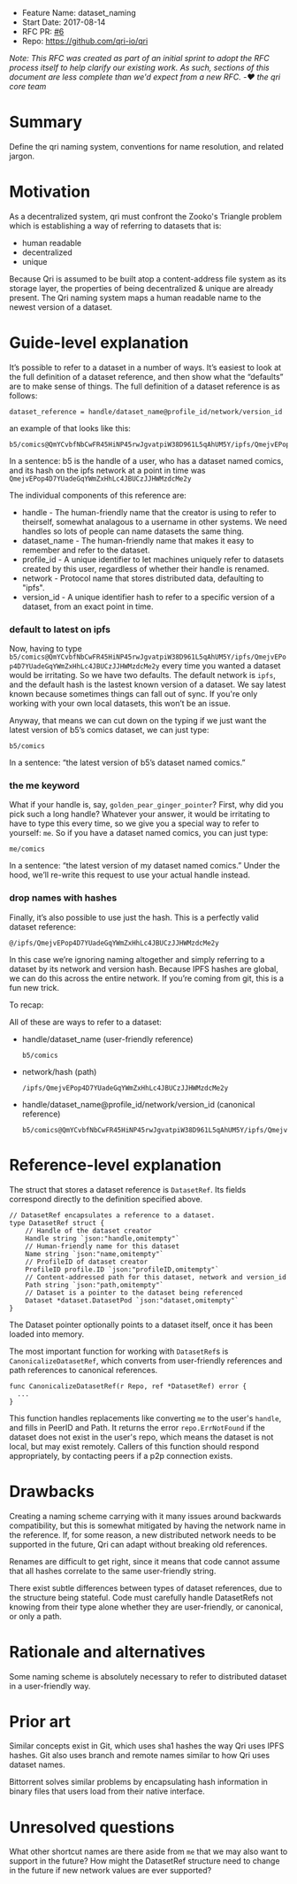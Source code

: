 - Feature Name: dataset_naming
- Start Date: 2017-08-14
- RFC PR: [#6](https://github.com/qri-io/rfcs/pull/3)
- Repo: https://github.com/qri-io/qri

_Note: This RFC was created as part of an initial sprint to adopt the RFC
process itself to help clarify our existing work. As such, sections of this
document are less complete than we'd expect from a new RFC.
-:heart: the qri core team_

# Summary
[summary]: #summary

Define the qri naming system, conventions for name resolution, and related jargon.

# Motivation
[motivation]: #motivation

As a decentralized system, qri must confront the Zooko's Triangle problem which is establishing a way of referring to datasets that is:

* human readable
* decentralized
* unique

Because Qri is assumed to be built atop a content-address file system as its storage layer, the properties of being decentralized & unique are already present. The Qri naming system maps a human readable name to the newest version of a dataset.

# Guide-level explanation
[guide-level-explanation]: #guide-level-explanation

It’s possible to refer to a dataset in a number of ways. It’s easiest to look 
at the full definition of a dataset reference, and then show what the “defaults” are to make sense of things. The full definition of a dataset reference is as follows:

    dataset_reference = handle/dataset_name@profile_id/network/version_id

an example of that looks like this:

    b5/comics@QmYCvbfNbCwFR45HiNP45rwJgvatpiW38D961L5qAhUM5Y/ipfs/QmejvEPop4D7YUadeGqYWmZxHhLc4JBUCzJJHWMzdcMe2y

In a sentence: b5 is the handle of a user, who has a dataset named comics, and its hash on the ipfs network at a point in time was `QmejvEPop4D7YUadeGqYWmZxHhLc4JBUCzJJHWMzdcMe2y`

The individual components of this reference are:

* handle - The human-friendly name that the creator is using to refer to theirself, somewhat analagous to a username in other systems. We need handles so lots of people can name datasets the same thing.
* dataset_name - The human-friendly name that makes it easy to remember and refer to the dataset.
* profile_id - A unique identifier to let machines uniquely refer to datasets created by this user, regardless of whether their handle is renamed.
* network - Protocol name that stores distributed data, defaulting to "ipfs".
* version_id - A unique identifier hash to refer to a specific version of a dataset, from an exact point in time.

### default to latest on ipfs

Now, having to type `b5/comics@QmYCvbfNbCwFR45HiNP45rwJgvatpiW38D961L5qAhUM5Y/ipfs/QmejvEPop4D7YUadeGqYWmZxHhLc4JBUCzJJHWMzdcMe2y`
every time you wanted a dataset would be irritating. So we have two defaults. 
The default network is `ipfs`, and the default hash is the lastest known version of a dataset. We say latest known because sometimes things can fall out of sync. If you're only working with your own local datasets, this won’t be an issue.

Anyway, that means we can cut down on the typing if we just want the latest 
version of b5’s comics dataset, we can just type:

    b5/comics

In a sentence: “the latest version of b5’s dataset named comics.”

### the me keyword

What if your handle is, say, `golden_pear_ginger_pointer`? First, why did you pick such a long handle? 
Whatever your answer, it would be irritating to have to type this every time, so we give you a special way to refer to yourself: `me`. So if you have a dataset named comics, you can just type:

    me/comics

In a sentence: “the latest version of my dataset named comics.” Under the hood, we’ll re-write this request to use your actual handle instead.

### drop names with hashes

Finally, it’s also possible to use just the hash. This is a perfectly valid dataset reference:

    @/ipfs/QmejvEPop4D7YUadeGqYWmZxHhLc4JBUCzJJHWMzdcMe2y

In this case we’re ignoring naming altogether and simply referring to a dataset by its network and version hash. Because IPFS hashes are global, we can do this across the entire network. If you’re coming from git, this is a fun new trick.

To recap:

All of these are ways to refer to a dataset:

* handle/dataset_name (user-friendly reference)

      b5/comics
    
* network/hash (path)

      /ipfs/QmejvEPop4D7YUadeGqYWmZxHhLc4JBUCzJJHWMzdcMe2y
      
* handle/dataset_name@profile_id/network/version_id (canonical reference)

      b5/comics@QmYCvbfNbCwFR45HiNP45rwJgvatpiW38D961L5qAhUM5Y/ipfs/QmejvEPop4D7YUadeGqYWmZxHhLc4JBUCzJJHWMzdcMe2y


# Reference-level explanation
[reference-level-explanation]: #reference-level-explanation

The struct that stores a dataset reference is `DatasetRef`. Its fields correspond directly to the definition specified above.

```
// DatasetRef encapsulates a reference to a dataset.
type DatasetRef struct {
	// Handle of the dataset creator
	Handle string `json:"handle,omitempty"`
	// Human-friendly name for this dataset
	Name string `json:"name,omitempty"`
	// ProfileID of dataset creator
	ProfileID profile.ID `json:"profileID,omitempty"`
	// Content-addressed path for this dataset, network and version_id
	Path string `json:"path,omitempty"`
	// Dataset is a pointer to the dataset being referenced
	Dataset *dataset.DatasetPod `json:"dataset,omitempty"`
}
```

The Dataset pointer optionally points to a dataset itself, once it has been loaded into memory.

The most important function for working with `DatasetRef`s is `CanonicalizeDatasetRef`, which converts from user-friendly references and path references to canonical references.

```
func CanonicalizeDatasetRef(r Repo, ref *DatasetRef) error {
  ...
}
```

This function handles replacements like converting `me` to the user's `handle`, and fills in PeerID and Path. It returns the error `repo.ErrNotFound` if the dataset does not exist in the user's repo, which means the dataset is not local, but may exist remotely. Callers of this function should respond appropriately, by contacting peers if a p2p connection exists.


# Drawbacks
[drawbacks]: #drawbacks

Creating a naming scheme carrying with it many issues around backwards compatibility, but this is somewhat mitigated by having the network name in the reference. If, for some reason, a new distributed network needs to be supported in the future, Qri can adapt without breaking old references.

Renames are difficult to get right, since it means that code cannot assume that all hashes correlate to the same user-friendly string.

There exist subtle differences between types of dataset references, due to the structure being stateful. Code must carefully handle DatasetRefs not knowing from their type alone whether they are user-friendly, or canonical, or only a path.

# Rationale and alternatives
[rationale-and-alternatives]: #rationale-and-alternatives

Some naming scheme is absolutely necessary to refer to distributed dataset in a user-friendly way.

# Prior art
[prior-art]: #prior-art

Similar concepts exist in Git, which uses sha1 hashes the way Qri uses IPFS hashes. Git also uses branch and remote names similar to how Qri uses dataset names.

Bittorrent solves similar problems by encapsulating hash information in binary files that users load from their native interface.

# Unresolved questions
[unresolved-questions]: #unresolved-questions

What other shortcut names are there aside from `me` that we may also want to support in the future? How might the DatasetRef structure need to change in the future if new network values are ever supported?
